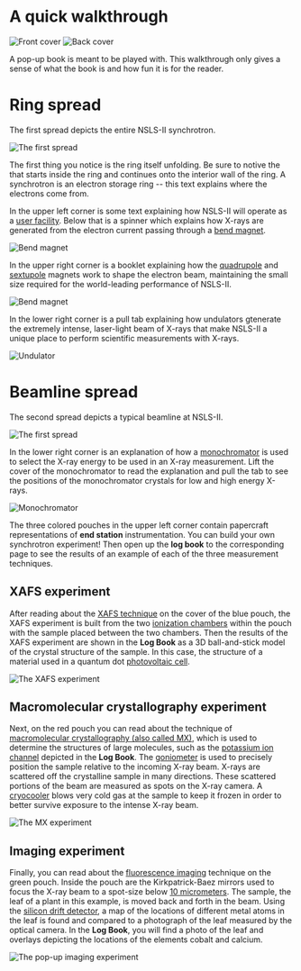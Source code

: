 A quick walkthrough
===================

![Front cover](images/frontcover.jpg) 
![Back cover](images/backcover.jpg) 

A pop-up book is meant to be played with.  This walkthrough only gives
a sense of what the book is and how fun it is for the reader.


# Ring spread

The first spread depicts the entire NSLS-II synchrotron.

![The first spread](images/firstspread.jpg)

The first thing you notice is the ring itself unfolding.  Be sure to
notive the that starts inside the ring and continues onto the interior
wall of the ring.  A synchrotron is an electron storage ring -- this
text explains where the electrons come from.

In the upper left corner is some text explaining how NSLS-II will
operate as a
[user facility](http://science.energy.gov/user-facilities/).  Below
that is a spinner which explains how X-rays are generated from the
electron current passing through a
[bend magnet](http://en.wikipedia.org/wiki/Dipole_magnet).

![Bend magnet](images/bendmagnet.jpg)

In the upper right corner is a booklet explaining how the
[quadrupole](http://en.wikipedia.org/wiki/Quadrupole_magnet) and
[sextupole](http://en.wikipedia.org/wiki/Sextupole_magnet) magnets
work to shape the electron beam, maintaining the small size required
for the world-leading performance of NSLS-II.

![Bend magnet](images/quadrupole.jpg)

In the lower right corner is a pull tab explaining how undulators
gtenerate the extremely intense, laser-light beam of X-rays that make
NSLS-II a unique place to perform scientific measurements with X-rays.

![Undulator](images/undulator.jpg)

# Beamline spread

The second spread depicts a typical beamline at NSLS-II.

![The first spread](images/secondspread.jpg)

In the lower right corner is an explanation of how a
[monochromator](http://en.wikipedia.org/wiki/Monochromator) is used to
select the X-ray energy to be used in an X-ray measurement.  Lift the
cover of the monochromator to read the explanation and pull the tab to
see the positions of the monochromator crystals for low and high
energy X-rays.

![Monochromator](images/mono.jpg)

The three colored pouches in the upper left corner contain papercraft
representations of **end station** instrumentation.  You can build
your own synchrotron experiment!  Then open up the **log book** to the
corresponding page to see the results of an example of each of the
three measurement techniques.



## XAFS experiment

After reading about the
[XAFS technique](http://en.wikipedia.org/wiki/Xafs) on the cover of
the blue pouch, the XAFS experiment is built from the two
[ionization chambers](http://en.wikipedia.org/wiki/Ionization_chamber)
within the pouch with the sample placed between the two chambers.
Then the results of the XAFS experiment are shown in the **Log Book**
as a 3D ball-and-stick model of the crystal structure of the sample.
In this case, the structure of a material used in a quantum dot
[photovoltaic cell](http://en.wikipedia.org/wiki/Photovoltaic_cell).

![The XAFS experiment](images/xafs.jpg)

## Macromolecular crystallography experiment

Next, on the red pouch you can read about the technique of
[macromolecular crystallography (also called MX)](http://en.wikipedia.org/wiki/Protein_crystallography#Biological_macromolecular_crystallography),
which is used to determine the structures of large molecules, such as
the
[potassium ion channel](http://en.wikipedia.org/wiki/Potassium_ion_channels)
depicted in the **Log Book**.  The
[goniometer](http://en.wikipedia.org/wiki/Goniometer) is used to
precisely position the sample relative to the incoming X-ray beam.
X-rays are scattered off the crystalline sample in many directions.
These scattered portions of the beam are measured as spots on the
X-ray camera.  A [cryocooler](http://en.wikipedia.org/wiki/Cryocooler)
blows very cold gas at the sample to keep it frozen in order to better
survive exposure to the intense X-ray beam.

![The MX experiment](images/mx.jpg)

## Imaging experiment

Finally, you can read about the [fluorescence imaging](http://en.wikipedia.org/wiki/X-ray_fluorescence) technique on the
green pouch.  Inside the pouch are the Kirkpatrick-Baez mirrors used
to focus the X-ray beam to a spot-size below
[10 micrometers](http://en.wikipedia.org/wiki/10_micrometers).  The
sample, the leaf of a plant in this example, is moved back and forth
in the beam.  Using the
[silicon drift detector](http://en.wikipedia.org/wiki/Silicon_drift_detector),
a map of the locations of different metal atoms in the leaf is found
and compared to a photograph of the leaf measured by the optical
camera.  In the **Log Book**, you will find a photo of the leaf and
overlays depicting the locations of the elements cobalt and calcium.

![The pop-up imaging experiment](images/imaging.jpg)
